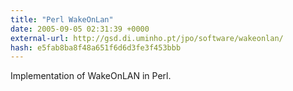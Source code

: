 ```yaml
---
title: "Perl WakeOnLan"
date: 2005-09-05 02:31:39 +0000
external-url: http://gsd.di.uminho.pt/jpo/software/wakeonlan/
hash: e5fab8ba8f48a651f6d6d3fe3f453bbb
---
```


Implementation of WakeOnLAN in Perl.
